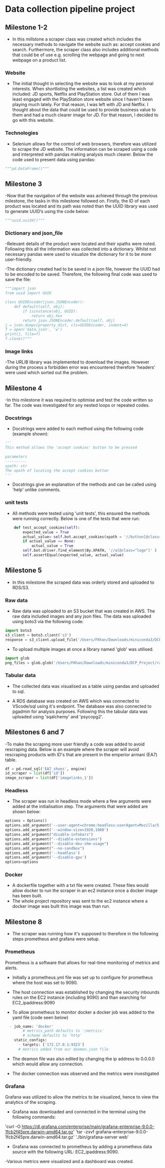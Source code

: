 # Data collection pipeline project

## Milestone 1-2 

- In this millstone a scraper class was created which includes the necessary methods to navigate the website such as: accept cookies and search. Furthermore, the scraper class also includes additional methods that could be of use e.g. scrolling the webpage and going to next webpage on a product list.

### Website

- The initial thought in selecting the website was to look at my personal interests. When shortlisting the websites, a list was created which included: JD sports, Netflix and PlayStation store. Out of them I was least engaged with the PlayStation store website since I haven’t been playing much lately. For that reason, I was left with JD and Netflix. I thought about the data that could be used to provide business value to them and had a much clearer image for JD. For that reason, I decided to go with this website. 

### Technologies

- Selenium allows for the control of web browsers, therefore was utilized to scrape the JD website. The information can be scraped using a code and interpreted with pandas making analysis much clearer. Below the code used to present data using pandas:

```python
"""pd.DataFrame()"""
```
## Milestone 3 

-Now that the navigation of the website was achieved through the previous milestone, the tasks in this milestone followed on.  Firstly, the ID of each product was located and its path was noted than the UUID library was used to generate UUID’s using the code below:
	
```python
"""uuid.uuid4()"""
```

### Dictionary and json_file

-Relevant details of the product were located and their xpaths were noted. Following this all the information was collected into a dictionary. Whilst not necessary pandas were used to visualize the dictionary for it to be more user-friendly.

-The dictionary created had to be saved in a json file, however the UUID had to be encoded to be saved. Therefore, the following final code was used to save the file:
	
```python
"""import json
from uuid import UUID

class UUIDEncoder(json.JSONEncoder):
    def default(self, obj):
        if isinstance(obj, UUID):
            return obj.hex
        return json.JSONEncoder.default(self, obj)
j = json.dumps(property_dict, cls=UUIDEncoder, indent=4)
f = open('data.json', 'w')
print(j, file=f)
f.close()"""
```

### Image links

-The URLIB library was implemented to download the images. However during the process a forbidden error was encountered therefore ‘headers’ were used which sorted out the problem. 

## Milestone 4

-In this milestone it was required to optimise and test the code written so far. The code was investigated for any nested loops or repeated codes.

### Docstrings

- Docstrings were added to each method using the following code (example shown):

```python
'''
This method allows the 'accept cookies' button to be pressed
        
parameters
----------
xpath: str
The xpath of locating the accept cookies button
'''
```
- Docstrings give an explanation of the methods and can be called using 'help' unlike comments.
	
### unit tests

- All methods were tested using 'unit tests', this ensured the methods were running correctly. Below is one of the tests that were run:

```python
    def test_accept_cookies(self):
        expected_value = True
        actual_value= self.bot.accept_cookies(xpath = '//button[@class="btn btn-level1 accept-all-cookies"]')
        if actual_value == None:
            actual_value = True
        self.bot.driver.find_element(By.XPATH, '//a[@class="logo"]' )
        self.assertEqual(expected_value, actual_value)
```

## Milestone 5

- In this milestone the scraped data was orderly stored and uploaded to RDS/S3.

### Raw data

- Raw data was uploaded to an S3 bucket that was created in AWS. The raw data included images and any json files. The data was uploaded using boto3 via the following code:

```python
import boto3
s3_client = boto3.client('s3')
response = s3_client.upload_file('/Users/FKhan/Downloads/miniconda3/DCP_Project/raw_data/Nike caps/Nike_Hat_15990063_355655.png', 'dcp1', 'Nike_Hat_15990063_355655.png')
```
- To upload multiple images at once a library named 'glob' was utilised.

```python
import glob
png_files = glob.glob('/Users/FKhan/Downloads/miniconda3/DCP_Project/raw_data/Nike caps/*.png')
```

### Tabular data

- The collected data was visualised as a table using pandas and uploaded to sql.

- A RDS database was created on AWS which was connected to VScode/sql using it's endpoint. The database was also connected to pgadmin for analysis purposes. Following this the tabular data was uploaded using 'sqalchemy' and 'psycopg2'. 

## Milestones 6 and 7

-To make the scraping more user friendly a code was added to avoid rescraping data. Below is an example where the scraper will avoid rescraping products with ID's that are present in the emperior armani (EA7) table.

```python
df = pd.read_sql('EA7_shoes', engine)
id_scraper = list(df['id'])
image_scraper = list(df['imagelinks_1'])
```

### Headless

- The scraper was run in headless mode where a few arguments were added at the initialisation step. The arguments that were added are shown below:
    
```python
options = Options()
options.add_argument('--user-agent=chrome:headless:userAgent=Mozilla/5.0 (X11\\; Linux x86_64) AppleWebKit/537.36 (KHTML, like Gecko) Chrome/60.0.3112.50 Safari/537.36')
options.add_argument('--window-size=1920,1080')
options.add_argument("disable-infobars")
options.add_argument("--disable-extensions")
options.add_argument("--disable-dev-shm-usage")
options.add_argument("--no-sandbox")
options.add_argument('--headless')
options.add_argument('--disable-gpu')
options=options
```

### Docker

- A dockerfile together with a txt file were created. These files would allow docker to run the scraper in an ec2 instance once a docker image has been built.
- The whole project repository was sent to the ec2 instance where a docker image was built this image was than run.

## Milestone 8

- The scraper was running how it's supposed to therefore in the following steps prometheus and grafana were setup.

### Prometheus

Prometheus is a software that allows for real-time monitoring of metrics and alerts.

- Initially a prometheus.yml file was set up to configure for prometheus where the host was set to 9090.

- The host connection was established by changing the security inbounds rules on the EC2 instance (including 9090) and than searching for EC2_ipaddress:9090

- To allow prometheus to monitor docker a docker job was added to the yaml file (code seen below) 

```python
  - job_name: 'docker'
        # metrics_path defaults to '/metrics' 
        # scheme defaults to 'http'
    static_configs:
      - targets: ['172.17.0.1:9323']
      # metrics added from our daemon.json file
```

- The deamon file was also edited by changing the ip address to 0.0.0.0 which would allow any connection.

- The docker connection was observed and the metrics were investigated

### Grafana

Grafana was utilized to allow the metrics to be visualized, hence to view the analytics of the scraping.

- Grafana was downloaded and connected in the terminal using the following commands:

'curl -O https://dl.grafana.com/enterprise/main/grafana-enterprise-9.0.0-1fcb2f45pre.darwin-amd64.tar.gz'
'tar -zxvf grafana-enterprise-9.0.0-1fcb2f45pre.darwin-amd64.tar.gz'
'./bin/grafana-server web'

- Grafana was connected to prometheus by adding a prometheus data source with the following URL: EC2_ipaddress:9090.

-Various metrics were visualized and a dashboard was created.






 

 

	

